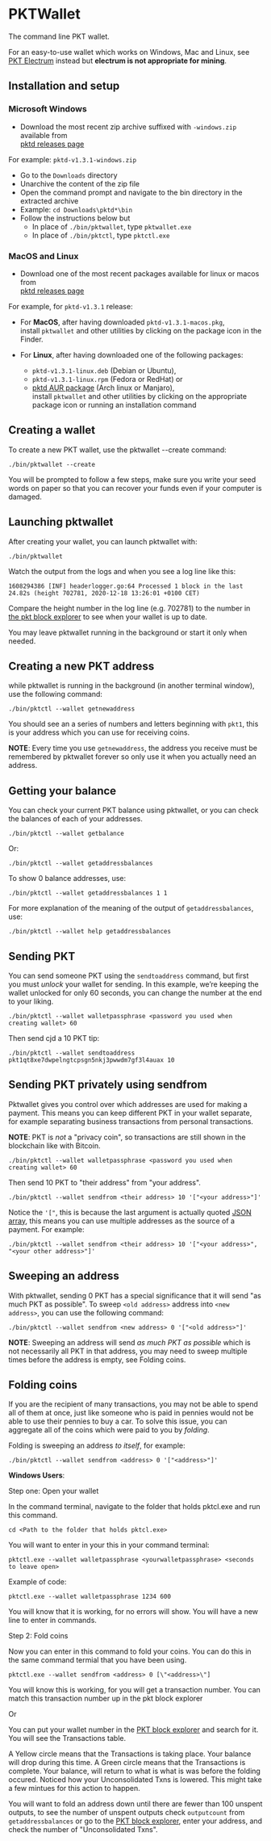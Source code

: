 
# PKTWallet

The command line PKT wallet.

For an easy-to-use wallet which works on Windows, Mac and Linux, see [PKT Electrum](../electrum) instead
but **electrum is not appropriate for mining**.

## Installation and setup

### Microsoft Windows

- Download the most recent zip archive suffixed with `-windows.zip` available from  
  [pktd releases page](https://github.com/pkt-cash/pktd/releases)

For example: `pktd-v1.3.1-windows.zip`

- Go to the `Downloads` directory
- Unarchive the content of the zip file
- Open the command prompt and navigate to the bin directory in the extracted archive
- Example: `cd Downloads\pktd*\bin`
- Follow the instructions below but
	-  In place of `./bin/pktwallet`, type `pktwallet.exe`
	 - In place of `./bin/pktctl`, type `pktctl.exe`

### MacOS and Linux

- Download one of the most recent packages available for linux or macos from  
  [pktd releases page](https://github.com/pkt-cash/pktd/releases)

For example, for `pktd-v1.3.1` release:

- For **MacOS**, after having downloaded `pktd-v1.3.1-macos.pkg`,  
  install `pktwallet` and other utilities by clicking on the package icon in the Finder.

- For **Linux**, after having downloaded one of the following packages:
  - `pktd-v1.3.1-linux.deb` (Debian or Ubuntu),
  - `pktd-v1.3.1-linux.rpm` (Fedora or RedHat) or
  - [pktd AUR package](https://aur.archlinux.org/packages/pktd) (Arch linux or Manjaro),  
    install `pktwallet` and other utilities by clicking
    on the appropriate package icon or running an installation command

## Creating a wallet

To create a new PKT wallet, use the pktwallet --create command:

    ./bin/pktwallet --create

You will be prompted to follow a few steps, make sure you write your seed words on paper so that you can
recover your funds even if your computer is damaged.

## Launching pktwallet

After creating your wallet, you can launch pktwallet with:

    ./bin/pktwallet

Watch the output from the logs and when you see a log line like this:

    1608294386 [INF] headerlogger.go:64 Processed 1 block in the last 24.82s (height 702781, 2020-12-18 13:26:01 +0100 CET)

Compare the height number in the log line (e.g. 702781) to the number in
[the pkt block explorer](https://explorer.pkt.cash) to see when your wallet is up to date.

You may leave pktwallet running in the background or start it only when needed.

## Creating a new PKT address

while pktwallet is running in the background (in another terminal window), use the following command:

    ./bin/pktctl --wallet getnewaddress

You should see an a series of numbers and letters beginning with `pkt1`, this is your address which you
can use for receiving coins.

**NOTE**: Every time you use `getnewaddress`, the address you receive must be remembered by pktwallet
forever so only use it when you actually need an address.

## Getting your balance

You can check your current PKT balance using pktwallet, or you can check the balances of each of your
addresses.

    ./bin/pktctl --wallet getbalance

Or:

    ./bin/pktctl --wallet getaddressbalances

To show 0 balance addresses, use:

    ./bin/pktctl --wallet getaddressbalances 1 1

For more explanation of the meaning of the output of `getaddressbalances`, use:

    ./bin/pktctl --wallet help getaddressbalances

## Sending PKT

You can send someone PKT using the `sendtoaddress` command, but first you must _unlock_ your
wallet for sending. In this example, we’re keeping the wallet unlocked for only 60 seconds, you can
change the number at the end to your liking.

    ./bin/pktctl --wallet walletpassphrase <password you used when creating wallet> 60

Then send cjd a 10 PKT tip:

    ./bin/pktctl --wallet sendtoaddress pkt1qt8xe7dwpelngtcpsgn5nkj3pwwdm7gf3l4auax 10

## Sending PKT privately using sendfrom

Pktwallet gives you control over which addresses are used for making a payment. This means you can
keep different PKT in your wallet separate, for example separating business transactions from personal
transactions.

**NOTE**: PKT is _not_ a "privacy coin", so transactions are still shown in the blockchain
like with Bitcoin.

    ./bin/pktctl --wallet walletpassphrase <password you used when creating wallet> 60

Then send 10 PKT to "their address" from "your address".

    ./bin/pktctl --wallet sendfrom <their address> 10 '["<your address>"]'

Notice the `'["`, this is because the last argument is actually quoted
[JSON array](https://www.w3schools.com/js/js_json_arrays.asp), this means you can use multiple
addresses as the source of a payment. For example:

    ./bin/pktctl --wallet sendfrom <their address> 10 '["<your address>", "<your other address>"]'

## Sweeping an address

With pktwallet, sending 0 PKT has a special significance that it will send "as much PKT as possible".
To sweep `<old address>` address into `<new address>`, you can use the following command:

    ./bin/pktctl --wallet sendfrom <new address> 0 '["<old address>"]'

**NOTE**: Sweeping an address will send _as much PKT as possible_ which is not necessarily all PKT
in that address, you may need to sweep multiple times before the address is empty, see Folding coins.

## Folding coins

If you are the recipient of many transactions, you may not be able to spend all of them at once, just
like someone who is paid in pennies would not be able to use their pennies to buy a car. To solve this
issue, you can aggregate all of the coins which were paid to you by _folding_.

Folding is sweeping an address _to itself_, for example:

    ./bin/pktctl --wallet sendfrom <address> 0 '["<address>"]'

**Windows Users**:		

Step one: Open your wallet

In the command terminal, navigate to the folder that holds pktcl.exe and run this command.

`cd <Path to the folder that holds pktcl.exe>`

You will want to enter in your this in your command terminal:

`pktctl.exe --wallet walletpassphrase <yourwalletpassphrase> <seconds to leave open>`

Example of code:
	
`pktctl.exe --wallet walletpassphrase 1234 600`

You will know that it is working, for no errors will show. You will have a new line to enter in commands.

Step 2: Fold coins

Now you can enter in this command to fold your coins. You can do this in the same command termial that you have been using.
	
`pktctl.exe --wallet sendfrom <address> 0 [\"<address>\"]`

You will know this is working, for you will get a transaction number. You can match this transaction number up in the pkt block explorer

Or

You can put your wallet number in the [PKT block explorer](https://explorer.pkt.cash/) and search for it. You will see the Transactions table.

A Yellow circle means that the Transactions is taking place. Your balance will drop during this time.
A Green circle means that the Transactions is complete. Your balance, will return to what is what is was before the folding occured.
Noticed how your Unconsolidated Txns is lowered. This might take a few mintues for this action to happen.

You will want to fold an address down until there are fewer than 100 unspent outputs, to see the number
of unspent outputs check `outputcount` from `getaddressbalances` or go to the
[PKT block explorer](https://explorer.pkt.cash/), enter your address, and check the number of
"Unconsolidated Txns".
